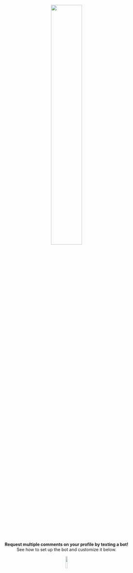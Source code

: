 <div align="center">
	<p align="center"><img width=45% src="https://3urobeat.zapto.org/steamlogo3.png"></p>
	<strong>Request multiple comments on your profile by texting a bot!</strong>
	<br>See how to set up the bot and customize it below.<br>
	<p></p>
	<p align="center">
		<img width=10% src="https://img.shields.io/github/issues/HerrEurobeat/steam-comment-service-bot">
	</p>
	
</div>
